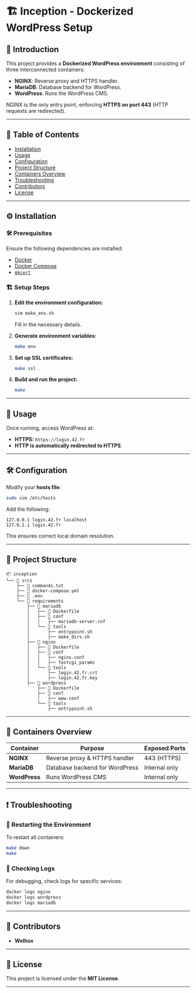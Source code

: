 
# 🏗️ Inception - Dockerized WordPress Setup  

## 📌 Introduction  

This project provides a **Dockerized WordPress environment** consisting of three interconnected containers:  

- **NGINX**: Reverse proxy and HTTPS handler.  
- **MariaDB**: Database backend for WordPress.  
- **WordPress**: Runs the WordPress CMS.  

NGINX is the only entry point, enforcing **HTTPS on port 443** (HTTP requests are redirected).  

---

## 📜 Table of Contents  

- [Installation](#installation)  
- [Usage](#usage)  
- [Configuration](#configuration)  
- [Project Structure](#project-structure)  
- [Containers Overview](#containers-overview)  
- [Troubleshooting](#troubleshooting)  
- [Contributors](#contributors)  
- [License](#license)  

---

## ⚙️ Installation  

### 🛠 Prerequisites  

Ensure the following dependencies are installed:  

- [Docker](https://docs.docker.com/get-docker/)  
- [Docker Compose](https://docs.docker.com/compose/install/)  
- [`mkcert`](https://github.com/FiloSottile/mkcert)  

### 🏗 Setup Steps  

1. **Edit the environment configuration:**  
   ```bash
   vim make_env.sh
   ```  
   Fill in the necessary details.  

2. **Generate environment variables:**  
   ```bash
   make env
   ```  

3. **Set up SSL certificates:**  
   ```bash
   make ssl
   ```  

4. **Build and run the project:**  
   ```bash
   make
   ```  

---

## 🚀 Usage  

Once running, access WordPress at:  

- **HTTPS:** `https://login.42.fr`  
- **HTTP is automatically redirected to HTTPS**.  

---

## 🛠 Configuration  

Modify your **hosts file**:  

```bash
sudo vim /etc/hosts
```  

Add the following:  

```
127.0.0.1 login.42.fr localhost
127.0.1.1 login.42.fr
```  

This ensures correct local domain resolution.  

---

## 📁 Project Structure  

```
📦 inception
└── 📂 srcs
    ├── 📜 commands.txt
    ├── 📜 docker-compose.yml
    ├── 📜 .env
    └── 📂 requirements
        ├── 📂 mariadb
        │   ├── 📜 Dockerfile
        │   ├── 📂 conf
        │   │   ├── mariadb-server.cnf
        │   └── 📂 tools
        │       ├── entrypoint.sh
        │       ├── make_dirs.sh
        ├── 📂 nginx
        │   ├── 📜 Dockerfile
        │   ├── 📂 conf
        │   │   ├── nginx.conf
        │   │   ├── fastcgi_params
        │   └── 📂 tools
        │       ├── login.42.fr.crt
        │       ├── login.42.fr.key
        ├── 📂 wordpress
            ├── 📜 Dockerfile
            ├── 📂 conf
            │   ├── www.conf
            └── 📂 tools
                ├── entrypoint.sh
```  

---

## 🔗 Containers Overview  

| Container  | Purpose                                   | Exposed Ports |  
|------------|-------------------------------------------|--------------|  
| **NGINX**  | Reverse proxy & HTTPS handler            | 443 (HTTPS) |  
| **MariaDB**| Database backend for WordPress           | Internal only |  
| **WordPress** | Runs WordPress CMS                     | Internal only |  

---

## ❗ Troubleshooting  

### 🔄 Restarting the Environment  

To restart all containers:  
```bash
make down
make
```  

### 📜 Checking Logs  

For debugging, check logs for specific services:  

```bash
docker logs nginx
docker logs wordpress
docker logs mariadb
```  

---

## 👥 Contributors  

- **Welhox**

---

## 📄 License  

This project is licensed under the **MIT License**.  

---
